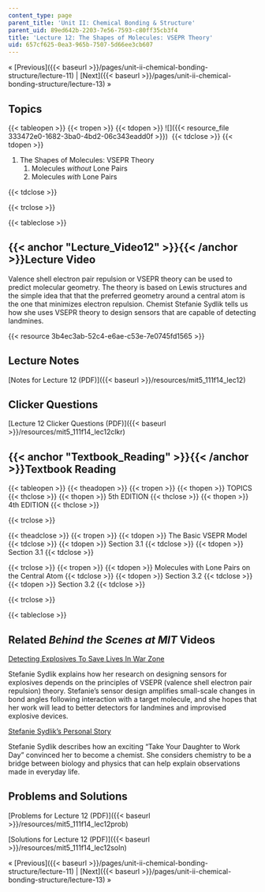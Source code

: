 ```yaml
---
content_type: page
parent_title: 'Unit II: Chemical Bonding & Structure'
parent_uid: 89ed642b-2203-7e56-7593-c80ff35cb3f4
title: 'Lecture 12: The Shapes of Molecules: VSEPR Theory'
uid: 657cf625-0ea3-965b-7507-5d66ee3cb607
---
```


« [Previous]({{< baseurl >}}/pages/unit-ii-chemical-bonding-structure/lecture-11) | [Next]({{< baseurl >}}/pages/unit-ii-chemical-bonding-structure/lecture-13) »

Topics
------

{{< tableopen >}}
{{< tropen >}}
{{< tdopen >}}
![]({{< resource_file 333472e0-1682-3ba0-4bd2-06c343eadd0f >}}) 
{{< tdclose >}}
{{< tdopen >}}


1.  The Shapes of Molecules: VSEPR Theory
    1.  Molecules _without_ Lone Pairs
    2.  Molecules _with_ Lone Pairs


{{< tdclose >}}

{{< trclose >}}

{{< tableclose >}}

{{< anchor "Lecture_Video12" >}}{{< /anchor >}}Lecture Video
------------------------------------------------------------

Valence shell electron pair repulsion or VSEPR theory can be used to predict molecular geometry. The theory is based on Lewis structures and the simple idea that that the preferred geometry around a central atom is the one that minimizes electron repulsion. Chemist Stefanie Sydlik tells us how she uses VSEPR theory to design sensors that are capable of detecting landmines.

{{< resource 3b4ec3ab-52c4-e6ae-c53e-7e0745fd1565 >}}

Lecture Notes
-------------

[Notes for Lecture 12 (PDF)]({{< baseurl >}}/resources/mit5_111f14_lec12)

Clicker Questions
-----------------

[Lecture 12 Clicker Questions (PDF)]({{< baseurl >}}/resources/mit5_111f14_lec12clkr)

{{< anchor "Textbook_Reading" >}}{{< /anchor >}}Textbook Reading
----------------------------------------------------------------

{{< tableopen >}}
{{< theadopen >}}
{{< tropen >}}
{{< thopen >}}
TOPICS
{{< thclose >}}
{{< thopen >}}
5th EDITION
{{< thclose >}}
{{< thopen >}}
4th EDITION
{{< thclose >}}

{{< trclose >}}

{{< theadclose >}}
{{< tropen >}}
{{< tdopen >}}
The Basic VSEPR Model
{{< tdclose >}}
{{< tdopen >}}
Section 3.1
{{< tdclose >}}
{{< tdopen >}}
Section 3.1
{{< tdclose >}}

{{< trclose >}}
{{< tropen >}}
{{< tdopen >}}
Molecules with Lone Pairs on the Central Atom
{{< tdclose >}}
{{< tdopen >}}
Section 3.2
{{< tdclose >}}
{{< tdopen >}}
Section 3.2
{{< tdclose >}}

{{< trclose >}}

{{< tableclose >}}

Related _Behind the Scenes at MIT_ Videos
-----------------------------------------

[Detecting Explosives To Save Lives In War Zone](http://techtv.mit.edu/videos/24166-detecting-explosives-to-save-lives-in-war-zone)

Stefanie Sydlik explains how her research on designing sensors for explosives depends on the principles of VSEPR (valence shell electron pair repulsion) theory. Stefanie’s sensor design amplifies small-scale changes in bond angles following interaction with a target molecule, and she hopes that her work will lead to better detectors for landmines and improvised explosive devices.

[Stefanie Sydlik’s Personal Story](http://techtv.mit.edu/videos/24165-stefanie-sydlik-s-personal-story)

Stefanie Sydlik describes how an exciting “Take Your Daughter to Work Day” convinced her to become a chemist. She considers chemistry to be a bridge between biology and physics that can help explain observations made in everyday life.

Problems and Solutions
----------------------

[Problems for Lecture 12 (PDF)]({{< baseurl >}}/resources/mit5_111f14_lec12prob)

[Solutions for Lecture 12 (PDF)]({{< baseurl >}}/resources/mit5_111f14_lec12soln)

« [Previous]({{< baseurl >}}/pages/unit-ii-chemical-bonding-structure/lecture-11) | [Next]({{< baseurl >}}/pages/unit-ii-chemical-bonding-structure/lecture-13) »